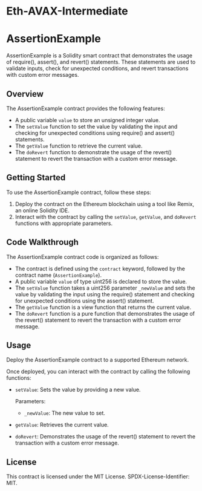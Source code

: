 # Eth-AVAX-Intermediate
# AssertionExample

AssertionExample is a Solidity smart contract that demonstrates the usage of require(), assert(), and revert() statements. These statements are used to validate inputs, check for unexpected conditions, and revert transactions with custom error messages.

## Overview

The AssertionExample contract provides the following features:

- A public variable `value` to store an unsigned integer value.
- The `setValue` function to set the value by validating the input and checking for unexpected conditions using require() and assert() statements.
- The `getValue` function to retrieve the current value.
- The `doRevert` function to demonstrate the usage of the revert() statement to revert the transaction with a custom error message.

## Getting Started

To use the AssertionExample contract, follow these steps:

1. Deploy the contract on the Ethereum blockchain using a tool like Remix, an online Solidity IDE.
2. Interact with the contract by calling the `setValue`, `getValue`, and `doRevert` functions with appropriate parameters.

## Code Walkthrough

The AssertionExample contract code is organized as follows:

- The contract is defined using the `contract` keyword, followed by the contract name (`AssertionExample`).
- A public variable `value` of type uint256 is declared to store the value.
- The `setValue` function takes a uint256 parameter `_newValue` and sets the value by validating the input using the require() statement and checking for unexpected conditions using the assert() statement.
- The `getValue` function is a view function that returns the current value.
- The `doRevert` function is a pure function that demonstrates the usage of the revert() statement to revert the transaction with a custom error message.

## Usage

Deploy the AssertionExample contract to a supported Ethereum network.

Once deployed, you can interact with the contract by calling the following functions:

- `setValue`: Sets the value by providing a new value.

  Parameters:
    - `_newValue`: The new value to set.

- `getValue`: Retrieves the current value.

- `doRevert`: Demonstrates the usage of the revert() statement to revert the transaction with a custom error message.

## License

This contract is licensed under the MIT License. SPDX-License-Identifier: MIT.
